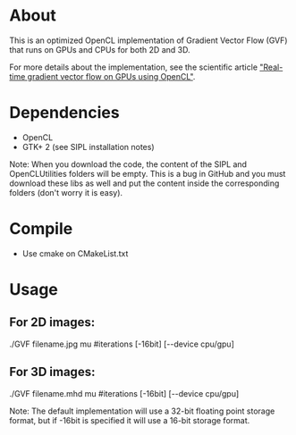 About
=============================
This is an optimized OpenCL implementation of Gradient Vector Flow (GVF) that runs on GPUs and CPUs for both 2D and 3D.

For more details about the implementation, see the scientific article ["Real-time gradient vector flow on GPUs using OpenCL"](http://www.springerlink.com/content/v0071r27706u5135/).

Dependencies
=============================
* OpenCL
* GTK+ 2 (see SIPL installation notes)

Note: When you download the code, the content of the SIPL and OpenCLUtilities folders will be empty. This is a bug in GitHub and you must download these libs as well and put the content inside the corresponding folders (don't worry it is easy).

Compile
=============================
* Use cmake on CMakeList.txt

Usage
=============================
For 2D images:
------------------------------
./GVF filename.jpg mu #iterations [-16bit] [--device cpu/gpu]

For 3D images:
------------------------------
./GVF filename.mhd mu #iterations [-16bit] [--device cpu/gpu]

Note: The default implementation will use a 32-bit floating point storage format, but if -16bit is specified it will use a 16-bit storage format.
